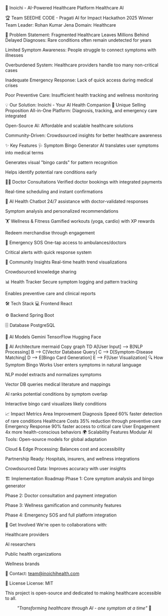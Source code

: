 🌟 Inoichi - AI-Powered Healthcare Platform
Healthcare AI

🏆 Team SEEDHE CODE - Pragati AI for Impact Hackathon 2025 Winner
Team Leader: Rohan Kumar Jena
Domain: Healthcare

🚀 Problem Statement: Fragmented Healthcare Leaves Millions Behind
Delayed Diagnoses: Rare conditions often remain undetected for years

Limited Symptom Awareness: People struggle to connect symptoms with illnesses

Overburdened System: Healthcare providers handle too many non-critical cases

Inadequate Emergency Response: Lack of quick access during medical crises

Poor Preventive Care: Insufficient health tracking and wellness monitoring

💡 Our Solution: Inoichi - Your AI Health Companion
🎯 Unique Selling Proposition
All-in-One Platform: Diagnosis, tracking, and emergency care integrated

Open-Source AI: Affordable and scalable healthcare solutions

Community-Driven: Crowdsourced insights for better healthcare awareness

✨ Key Features
🩺 Symptom Bingo Generator
AI translates user symptoms into medical terms

Generates visual "bingo cards" for pattern recognition

Helps identify potential rare conditions early

👨‍⚕️ Doctor Consultations
Verified doctor bookings with integrated payments

Real-time scheduling and instant confirmations

🤖 AI Health Chatbot
24/7 assistance with doctor-validated responses

Symptom analysis and personalized recommendations

🏋️ Wellness & Fitness
Gamified workouts (yoga, cardio) with XP rewards

Redeem merchandise through engagement

🚨 Emergency SOS
One-tap access to ambulances/doctors

Critical alerts with quick response system

👥 Community Insights
Real-time health trend visualizations

Crowdsourced knowledge sharing

📊 Health Tracker
Secure symptom logging and pattern tracking

Enables preventive care and clinical reports

🛠️ Tech Stack
💻 Frontend
React

⚙️ Backend
Spring Boot

🗄️ Database
PostgreSQL

🤖 AI Models
Gemini
TensorFlow
Hugging Face

🧠 AI Architecture
mermaid
Copy
graph TD
    A[User Input] --> B[NLP Processing]
    B --> C[Vector Database Query]
    C --> D[Symptom-Disease Matching]
    D --> E[Bingo Card Generation]
    E --> F[User Visualization]
🔍 How Symptom Bingo Works
User enters symptoms in natural language

NLP model extracts and normalizes symptoms

Vector DB queries medical literature and mappings

AI ranks potential conditions by symptom overlap

Interactive bingo card visualizes likely conditions

📈 Impact Metrics
Area	Improvement
Diagnosis Speed	60% faster detection of rare conditions
Healthcare Costs	35% reduction through preventive care
Emergency Response	90% faster access to critical care
User Engagement	4x more health-conscious behaviors
🌍 Scalability Features
Modular AI Tools: Open-source models for global adaptation

Cloud & Edge Processing: Balances cost and accessibility

Partnership Ready: Hospitals, insurers, and wellness integrations

Crowdsourced Data: Improves accuracy with user insights

🏗️ Implementation Roadmap
Phase 1: Core symptom analysis and bingo generator

Phase 2: Doctor consultation and payment integration

Phase 3: Wellness gamification and community features

Phase 4: Emergency SOS and full platform integration

🤝 Get Involved
We're open to collaborations with:

Healthcare providers

AI researchers

Public health organizations

Wellness brands

📧 Contact: team@inoichihealth.com

📄 License
License: MIT

This project is open-source and dedicated to making healthcare accessible to all.

<p align="center"> <em>"Transforming healthcare through AI - one symptom at a time"</em> 💙 </p>
